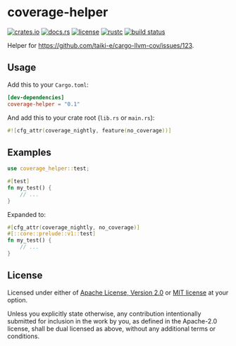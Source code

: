 # coverage-helper

[![crates.io](https://img.shields.io/crates/v/coverage-helper?style=flat-square&logo=rust)](https://crates.io/crates/coverage-helper)
[![docs.rs](https://img.shields.io/badge/docs.rs-coverage--helper-blue?style=flat-square)](https://docs.rs/coverage-helper)
[![license](https://img.shields.io/badge/license-Apache--2.0_OR_MIT-blue?style=flat-square)](#license)
[![rustc](https://img.shields.io/badge/rustc-1.38+-blue?style=flat-square&logo=rust)](https://www.rust-lang.org)
[![build status](https://img.shields.io/github/workflow/status/taiki-e/coverage-helper/CI/main?style=flat-square&logo=github)](https://github.com/taiki-e/coverage-helper/actions)

Helper for <https://github.com/taiki-e/cargo-llvm-cov/issues/123>.

## Usage

Add this to your `Cargo.toml`:

```toml
[dev-dependencies]
coverage-helper = "0.1"
```

And add this to your crate root (`lib.rs` or `main.rs`):

```rust
#![cfg_attr(coverage_nightly, feature(no_coverage))]
```

## Examples

```rust
use coverage_helper::test;

#[test]
fn my_test() {
    // ...
}
```

Expanded to:

```rust
#[cfg_attr(coverage_nightly, no_coverage)]
#[::core::prelude::v1::test]
fn my_test() {
    // ...
}
```

## License

Licensed under either of [Apache License, Version 2.0](LICENSE-APACHE) or
[MIT license](LICENSE-MIT) at your option.

Unless you explicitly state otherwise, any contribution intentionally submitted
for inclusion in the work by you, as defined in the Apache-2.0 license, shall
be dual licensed as above, without any additional terms or conditions.
